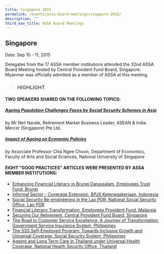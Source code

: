 ```yaml
---
title: Singapore 2015
permalink: /events/assa-board-meeting/singapore-2015/
description: ""
third_nav_title: ASSA Board Meetings
---
```

## Singapore
Date: Sep 10 - 11, 2015

Delegates from the 17 ASSA member institutions attended the 32nd ASSA Board Meeting hosted by Central Provident Fund Board, Singapore. Myanmar was officially admitted as a member of ASSA at this meeting.


> ### HIGHLIGHT

#### TWO SPEAKERS SHARED ON THE FOLLOWING TOPICS:
##### [Ageing Population Challenges Faces by Social Security Schemes in Asia](/files/ASSA%20Board%20Meeting/Singapore%202015/Ageing%20Population%20Challenges%20Faces%20by%20Social%20Security%20Schemes%20in%20Asia.pdf)
by Mr Neil Narale, Retirement Market Business Leader, ASEAN & India Mercer (Singapore) Pte Ltd.


##### [Impact of Ageing on Economic Policies](/files/ASSA%20Board%20Meeting/Singapore%202015/Impact%20of%20Ageing%20on%20Economic%20Policies.pdf)
by Associate Professor Chia Ngee Choon, Department of Economics, Faculty of Arts and Social Sciences, National University of Singapore



#### EIGHT "GOOD PRACTICES" ARTICLES WERE PRESENTED BY ASSA MEMBER INSTITUTIONS:
* [Enhancing Financial Literacy in Brunei Darussalam, Employees Trust Fund, Brunei](/files/ASSA%20Board%20Meeting/Singapore%202015/Enhancing%20Financial%20Literacy%20in%20Brunei%20Darussalam,%20Employees%20Trust%20Fund,%20Brunei.pdf)
* [Informal Sector - Coverage Extension, BPJS Ketenagakerjaan, Indonesia](/files/ASSA%20Board%20Meeting/Singapore%202015/Informal%20Sector%20-%20Coverage%20Extension,%20BPJS%20Ketenagakerjaan,%20Indonesia.pdf)
* [Social Security Re-engineering in the Lao PDR, National Social Security Office, Lao PDR](/files/ASSA%20Board%20Meeting/Singapore%202015/Social%20Security%20Re-engineering%20in%20the%20Lao%20PDR,%20National%20Social%20Security%20Office,%20Lao%20PDR.pdf)
* [Financial Literacy Transformation, Employees Provident Fund, Malaysia](/files/ASSA%20Board%20Meeting/Singapore%202015/Financial%20Literacy%20Transformation,%20Employees%20Provident%20Fund,%20Malaysia.pdf)
* [Securing Our Retirement, Central Provident Fund Board, Singapore](/files/ASSA%20Board%20Meeting/Singapore%202015/Securing%20Our%20Retirement,%20Central%20Provident%20Fund%20Board,%20Singapore.pdf)
* [The Road to Customer Service Excellence: A Journey of Transformation, Government Service Insurance System, Philippines](/files/ASSA%20Board%20Meeting/Singapore%202015/The%20Road%20to%20Customer%20Service%20Excellence%20A%20Journey%20of%20Transformation,%20Government%20Service.pdf)
* [The SSS Self-Employed Program: Towards Inclusive Growth and Universal Coverage, Social Security System, Philippines](/files/ASSA%20Board%20Meeting/Singapore%202015/The%20SSS%20Self-Employed%20Program%20Towards%20Inclusive%20Growth%20and%20Universal%20Coverage,%20Social%20Security.pdf)
* [Ageing and Long Term Care in Thailand under Universal Health Coverage, National Health Security Office, Thailand](/files/ASSA%20Board%20Meeting/Singapore%202015/Ageing%20Population%20Challenges%20Faces%20by%20Social%20Security%20Schemes%20in%20Asia.pdf)
